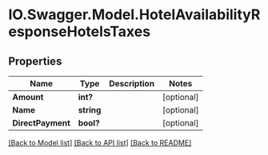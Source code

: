 # IO.Swagger.Model.HotelAvailabilityResponseHotelsTaxes
## Properties

Name | Type | Description | Notes
------------ | ------------- | ------------- | -------------
**Amount** | **int?** |  | [optional] 
**Name** | **string** |  | [optional] 
**DirectPayment** | **bool?** |  | [optional] 

[[Back to Model list]](../README.md#documentation-for-models) [[Back to API list]](../README.md#documentation-for-api-endpoints) [[Back to README]](../README.md)


